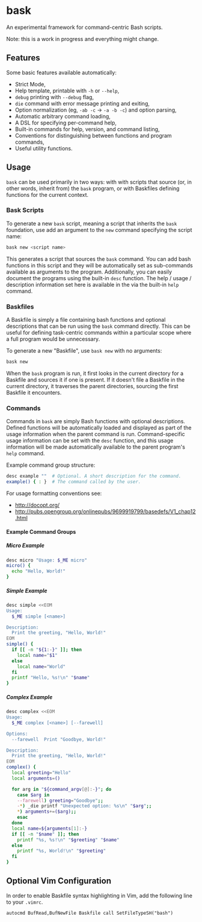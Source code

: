 # bask

An experimental framework for command-centric Bash scripts.

Note: this is a work in progress and everything might change.

## Features

Some basic features available automatically:

- Strict Mode,
- Help template, printable with `-h` or `--help`,
- `debug` printing with `--debug` flag,
- `die` command with error message printing and exiting,
- Option normalization (eg, `-ab -c` -> `-a -b -c`) and option parsing,
- Automatic arbitrary command loading,
- A DSL for specifying per-command help,
- Built-in commands for help, version, and command listing,
- Conventions for distinguishing between functions and program commands,
- Useful utility functions.

## Usage

`bask` can be used primarily in two ways: with with scripts that source (or,
in other words, inherit from) the `bask` program, or with Baskfiles defining
functions for the current context.

### Bask Scripts

To generate a new `bask` script, meaning a script that
inherits the `bask` foundation, use add an argument to the `new`
command specifying the script name:

```bash
bask new <script name>
```

This generates a script that sources the `bask` command. You can add
bash functions in this script and they will be automatically set as
sub-commands available as arguments to the program. Additionally, you
can easily document the programs using the built-in `desc` function. The
help / usage / description information set here is available in the via
the built-in `help` command.

### Baskfiles

A Baskfile is simply a file containing bash functions and optional
descriptions that can be run using the `bask` command directly. This can
be useful for defining task-centric commands within a particular scope
where a full program would be unnecessary.

To generate a new "Baskfile", use `bask new` with no arguments:

```bash
bask new
```

When the `bask` program is run, it first looks in the
current directory for a Baskfile and sources it if one is present. If it
doesn't file a Baskfile in the current directory, it traverses the
parent directories, sourcing the first Baskfile it encounters.

### Commands

Commands in `bask` are simply Bash functions with optional descriptions.
Defined functions will be automatically loaded and displayed as part of
the usage information when the parent command is run. Command-specific
usage information can be set with the `desc` function, and this usage
information will be made automatically available to the parent program's
`help` command.

Example command group structure:

```bash
desc example ""  # Optional. A short description for the command.
example() { : }  # The command called by the user.
```

For usage formatting conventions see:
- http://docopt.org/
- http://pubs.opengroup.org/onlinepubs/9699919799/basedefs/V1_chap12.html

#### Example Command Groups

##### Micro Example

```bash
desc micro "Usage: $_ME micro"
micro() {
  echo "Hello, World!"
}
```

##### Simple Example

```bash
desc simple <<EOM
Usage:
  $_ME simple [<name>]

Description:
  Print the greeting, "Hello, World!"
EOM
simple() {
  if [[ -n "${1:-}" ]]; then
    local name="$1"
  else
    local name="World"
  fi
  printf "Hello, %s!\n" "$name"
}
```

##### Complex Example

```bash
desc complex <<EOM
Usage:
  $_ME complex [<name>] [--farewell]

Options:
  --farewell  Print "Goodbye, World!"

Description:
  Print the greeting, "Hello, World!"
EOM
complex() {
  local greeting="Hello"
  local arguments=()

  for arg in "${command_argv[@]:-}"; do
    case $arg in
    --farewell) greeting="Goodbye";;
    -*) _die printf "Unexpected option: %s\n" "$arg";;
    *) arguments+=($arg);;
    esac
  done
  local name=${arguments[1]:-}
  if [[ -n "$name" ]]; then
    printf "%s, %s!\n" "$greeting" "$name"
  else
    printf "%s, World!\n" "$greeting"
  fi
}
```

## Optional Vim Configuration

In order to enable Baskfile syntax highlighting in Vim, add the
following line to your `.vimrc`.

```VimL
autocmd BufRead,BufNewFile Baskfile call SetFileTypeSH("bash")
```


